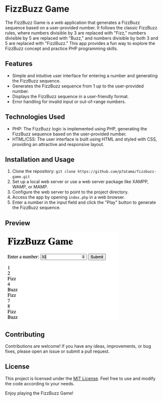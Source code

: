 # FizzBuzz Game

The FizzBuzz Game is a web application that generates a FizzBuzz sequence based on a user-provided number. It follows the classic FizzBuzz rules, where numbers divisible by 3 are replaced with "Fizz," numbers divisible by 5 are replaced with "Buzz," and numbers divisible by both 3 and 5 are replaced with "FizzBuzz." This app provides a fun way to explore the FizzBuzz concept and practice PHP programming skills.

## Features

- Simple and intuitive user interface for entering a number and generating the FizzBuzz sequence.
- Generates the FizzBuzz sequence from 1 up to the user-provided number.
- Displays the FizzBuzz sequence in a user-friendly format.
- Error handling for invalid input or out-of-range numbers.

## Technologies Used

- PHP: The FizzBuzz logic is implemented using PHP, generating the FizzBuzz sequence based on the user-provided number.
- HTML/CSS: The user interface is built using HTML and styled with CSS, providing an attractive and responsive layout.

## Installation and Usage

1. Clone the repository: `git clone https://github.com/p7atama/fizzbuzz-game.git`
2. Set up a local web server or use a web server package like XAMPP, WAMP, or MAMP.
3. Configure the web server to point to the project directory.
4. Access the app by opening `index.php` in a web browser.
5. Enter a number in the input field and click the "Play" button to generate the FizzBuzz sequence.

## Preview

![FizzBuzz Game Preview](https://raw.githubusercontent.com/p7atama/fizzbuzz/main/fizzbuzz.png)

## Contributing

Contributions are welcome! If you have any ideas, improvements, or bug fixes, please open an issue or submit a pull request.

## License

This project is licensed under the [MIT License](LICENSE). Feel free to use and modify the code according to your needs.

Enjoy playing the FizzBuzz Game!
